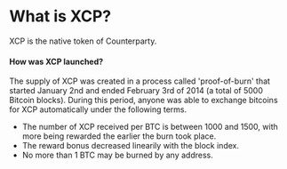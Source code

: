 What is XCP?
=====================

XCP is the native token of Counterparty. 

#### How was XCP launched?

The supply of XCP was created in a process called 'proof-of-burn' that started January 2nd and ended February 3rd of 2014 (a total of 5000 Bitcoin blocks). During this period, anyone was able to exchange bitcoins for XCP automatically under the following terms.

* The number of XCP received per BTC is between 1000 and 1500, with more being rewarded the earlier the burn took place.
* The reward bonus decreased linearily with the block index.
* No more than 1 BTC may be burned by any address.
